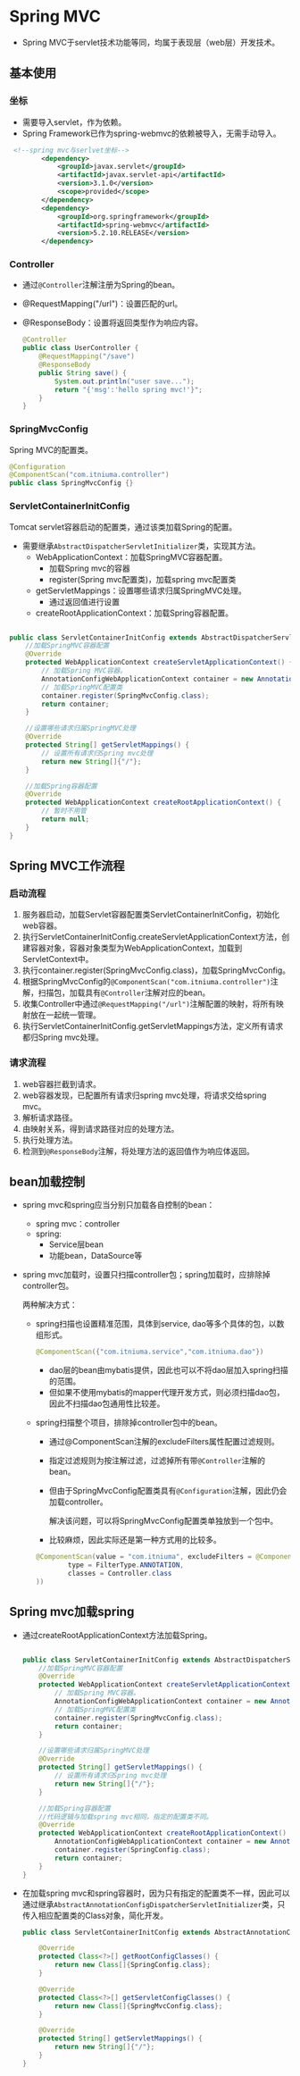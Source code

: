 # Spring MVC

* Spring MVC于servlet技术功能等同，均属于表现层（web层）开发技术。

##  基本使用

### 坐标

* 需要导入servlet，作为依赖。
* Spring Framework已作为spring-webmvc的依赖被导入，无需手动导入。

```xml
 <!--spring mvc与serlvet坐标-->
        <dependency>
            <groupId>javax.servlet</groupId>
            <artifactId>javax.servlet-api</artifactId>
            <version>3.1.0</version>
            <scope>provided</scope>
        </dependency>
        <dependency>
            <groupId>org.springframework</groupId>
            <artifactId>spring-webmvc</artifactId>
            <version>5.2.10.RELEASE</version>
        </dependency>
```

### Controller

* 通过`@Controller`注解注册为Spring的bean。

* @RequestMapping("/url")：设置匹配的url。

* @ResponseBody：设置将返回类型作为响应内容。

  ```java
  @Controller
  public class UserController {
      @RequestMapping("/save")
      @ResponseBody
      public String save() {
          System.out.println("user save...");
          return "{'msg':'hello spring mvc!'}";
      }
  }
  ```

### SpringMvcConfig

Spring MVC的配置类。

```java
@Configuration
@ComponentScan("com.itniuma.controller")
public class SpringMvcConfig {}
```

### ServletContainerInitConfig

Tomcat servlet容器启动的配置类，通过该类加载Spring的配置。

* 需要继承`AbstractDispatcherServletInitializer`类，实现其方法。
  * WebApplicationContext：加载SpringMVC容器配置。
    * 加载Spring mvc的容器
    * register(Spring mvc配置类)，加载spring mvc配置类
  * getServletMappings：设置哪些请求归属SpringMVC处理。
    * 通过返回值进行设置
  * createRootApplicationContext：加载Spring容器配置。

```java

public class ServletContainerInitConfig extends AbstractDispatcherServletInitializer {
    //加载SpringMVC容器配置
    @Override
    protected WebApplicationContext createServletApplicationContext() {
        // 加载Spring MVC容器。
        AnnotationConfigWebApplicationContext container = new AnnotationConfigWebApplicationContext();
        // 加载SpringMVC配置类
        container.register(SpringMvcConfig.class);
        return container;
    }

    //设置哪些请求归属SpringMVC处理
    @Override
    protected String[] getServletMappings() {
        // 设置所有请求归Spring mvc处理
        return new String[]{"/"};
    }

    //加载Spring容器配置
    @Override
    protected WebApplicationContext createRootApplicationContext() {
        // 暂时不用管
        return null;
    }
}
```

## Spring MVC工作流程

### 启动流程

1. 服务器启动，加载Servlet容器配置类ServletContainerInitConfig，初始化web容器。
2. 执行ServletContainerInitConfig.createServletApplicationContext方法，创建容器对象，容器对象类型为WebApplicationContext，加载到ServletContext中。
3.  执行container.register(SpringMvcConfig.class)，加载SpringMvcConfig。
4. 根据SpringMvcConfig的`@ComponentScan("com.itniuma.controller")`注解，扫描包，加载具有`@Controller`注解对应的bean。
5. 收集Controller中通过`@RequestMapping("/url")`注解配置的映射，将所有映射放在一起统一管理。
6. 执行ServletContainerInitConfig.getServletMappings方法，定义所有请求都归Spring mvc处理。

### 请求流程

1. web容器拦截到请求。
2. web容器发现，已配置所有请求归spring mvc处理，将请求交给spring mvc。
3. 解析请求路径。
4. 由映射关系，得到请求路径对应的处理方法。
5. 执行处理方法。
6. 检测到`@ResponseBody`注解，将处理方法的返回值作为响应体返回。

## bean加载控制

* spring mvc和spring应当分别只加载各自控制的bean：
  * spring mvc：controller
  * spring:
    * Service层bean
    * 功能bean，DataSource等

* spring mvc加载时，设置只扫描controller包；spring加载时，应排除掉controller包。

  两种解决方式：

  * spring扫描也设置精准范围，具体到service, dao等多个具体的包，以数组形式。

    ```java
    @ComponentScan({"com.itniuma.service","com.itniuma.dao"})
    ```

    * dao层的bean由mybatis提供，因此也可以不将dao层加入spring扫描的范围。
    * 但如果不使用mybatis的mapper代理开发方式，则必须扫描dao包，因此不扫描dao包通用性比较差。

  * spring扫描整个项目，排除掉controller包中的bean。

    * 通过@ComponentScan注解的excludeFilters属性配置过滤规则。

    * 指定过滤规则为按注解过滤，过滤掉所有带`@Controller`注解的bean。

    * 但由于SpringMvcConfig配置类具有`@Configuration`注解，因此仍会加载controller。

      解决该问题，可以将SpringMvcConfig配置类单独放到一个包中。

    * 比较麻烦，因此实际还是第一种方式用的比较多。

    ```java
    @ComponentScan(value = "com.itniuma", excludeFilters = @ComponentScan.Filter(
            type = FilterType.ANNOTATION,
            classes = Controller.class
    ))
    ```

## Spring mvc加载spring

* 通过createRootApplicationContext方法加载Spring。

  ```java
  
  public class ServletContainerInitConfig extends AbstractDispatcherServletInitializer {
      //加载SpringMVC容器配置
      @Override
      protected WebApplicationContext createServletApplicationContext() {
          // 加载Spring MVC容器。
          AnnotationConfigWebApplicationContext container = new AnnotationConfigWebApplicationContext();
          // 加载SpringMVC配置类
          container.register(SpringMvcConfig.class);
          return container;
      }
  
      //设置哪些请求归属SpringMVC处理
      @Override
      protected String[] getServletMappings() {
          // 设置所有请求归Spring mvc处理
          return new String[]{"/"};
      }
  
      //加载Spring容器配置
      //代码逻辑与加载spring mvc相同，指定的配置类不同。
      @Override
      protected WebApplicationContext createRootApplicationContext() {
          AnnotationConfigWebApplicationContext container = new AnnotationConfigWebApplicationContext();
          container.register(SpringConfig.class);
          return container;
      }
  }
  
  ```

* 在加载spring mvc和spring容器时，因为只有指定的配置类不一样，因此可以通过继承`AbstractAnnotationConfigDispatcherServletInitializer`类，只传入相应配置类的Class对象，简化开发。

  ```java
  public class ServletContainerInitConfig extends AbstractAnnotationConfigDispatcherServletInitializer {
  
      @Override
      protected Class<?>[] getRootConfigClasses() {
          return new Class[]{SpringConfig.class};
      }
  
      @Override
      protected Class<?>[] getServletConfigClasses() {
          return new Class[]{SpringMvcConfig.class};
      }
  
      @Override
      protected String[] getServletMappings() {
          return new String[]{"/"};
      }
  }
  ```

  